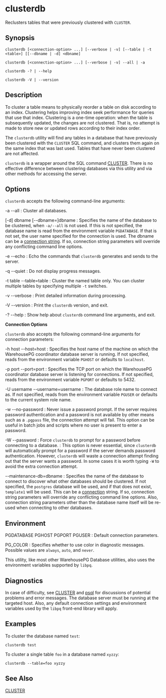 # clusterdb 

Reclusters tables that were previously clustered with `CLUSTER`.

## <a id="section2"></a>Synopsis 

``` {#client_util_synopsis}
clusterdb [<connection-option> ...] [--verbose | -v] [--table | -t <table>] [[--dbname | -d] <dbname]

clusterdb [<connection-option> ...] [--verbose | -v] --all | -a

clusterdb -? | --help

clusterdb -V | --version
```

## <a id="section3"></a>Description 

To cluster a table means to physically reorder a table on disk according to an index. Clustering helps improving index seek performance for queries that use that index. Clustering is a one-time operation: when the table is subsequently updated, the changes are not clustered. That is, no attempt is made to store new or updated rows according to their index order.

The `clusterdb` utility will find any tables in a database that have previously been clustered with the `CLUSTER` SQL command, and clusters them again on the same index that was last used. Tables that have never been clustered are not affected.

`clusterdb` is a wrapper around the SQL command [CLUSTER](../../ref_guide/sql_commands/CLUSTER.html). There is no effective difference between clustering databases via this utility and via other methods for accessing the server.

## <a id="section4"></a>Options 

`clusterdb` accepts the following command-line arguments:

-a
--all
:   Cluster all databases.

\[-d\] dbname
\[--dbname=\]dbname
:   Specifies the name of the database to be clustered, when `-a/--all` is not used. If this is not specified, the database name is read from the environment variable `PGDATABASE`. If that is not set, the user name specified for the connection is used. The dbname can be a [connection string](https://www.postgresql.org/docs/12/libpq-connect.html#LIBPQ-CONNSTRING). If so, connection string parameters will override any conflicting command line options.

-e
--echo
:   Echo the commands that `clusterdb` generates and sends to the server.

-q
--quiet
:   Do not display progress messages.

-t table
--table=table
:   Cluster the named table only. You can cluster multiple tables by specifying multiple `-t` switches.

-v
--verbose
:   Print detailed information during processing.

-V
--version
:   Print the `clusterdb` version, and exit.

-?
--help
:   Show help about `clusterdb` command line arguments, and exit.

**Connection Options**

`clusterdb` also accepts the following command-line arguments for connection parameters:

-h host
--host=host
:   Specifies the host name of the machine on which the WarehousePG coordinator database server is running. If not specified, reads from the environment variable `PGHOST` or defaults to `localhost`.

-p port
--port=port
:   Specifies the TCP port on which the WarehousePG coordinator database server is listening for connections. If not specified, reads from the environment variable `PGPORT` or defaults to 5432.

-U username
--username=username
:   The database role name to connect as. If not specified, reads from the environment variable `PGUSER` or defaults to the current system role name.

-w
--no-password
:   Never issue a password prompt. If the server requires password authentication and a password is not available by other means such as a `.pgpass` file, the connection attempt will fail. This option can be useful in batch jobs and scripts where no user is present to enter a password.

-W
--password
:   Force `clusterdb` to prompt for a password before connecting to a database.
:   This option is never essential, since `clusterdb` will automatically prompt for a password if the server demands password authentication. However, `clusterdb` will waste a connection attempt finding out that the server wants a password. In some cases it is worth typing `-W` to avoid the extra connection attempt.

--maintenance-db=dbname
:   Specifies the name of the database to connect to discover what other databases should be clustered. If not specified, the `postgres` database will be used, and if that does not exist, `template1` will be used. This can be a [connection](https://www.postgresql.org/docs/12/libpq-connect.html#LIBPQ-CONNSTRING) string. If so, connection string parameters will override any conflicting command line options. Also, connection string parameters other than the database name itself will be re-used when connecting to other databases.

## <a id="section6e"></a>Environment

PGDATABASE
PGHOST
PGPORT
PGUSER
:   Default connection parameters.

PG_COLOR
:   Specifies whether to use color in diagnostic messages. Possible values are `always`, `auto`, and `never`.

This utility, like most other WarehousePG Database utilities, also uses the environment variables supported by `libpq`.

## <a id="section6d"></a>Diagnostics

In case of difficulty, see [CLUSTER](../../ref_guide/sql_commands/CLUSTER.html) and [psql](psql.html) for discussions of potential problems and error messages. The database server must be running at the targeted host. Also, any default connection settings and environment variables used by the `libpq` front-end library will apply.

## <a id="section6"></a>Examples 

To cluster the database named `test`:

```
clusterdb test
```

To cluster a single table `foo` in a database named `xyzzy`:

```
clusterdb --table=foo xyzzy
```

## <a id="section7"></a>See Also 

[CLUSTER](../../ref_guide/sql_commands/CLUSTER.html)

